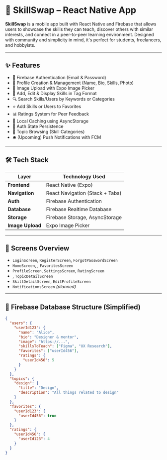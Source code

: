 # 🌟 SkillSwap – React Native App

**SkillSwap** is a mobile app built with React Native and Firebase that allows users to showcase the skills they can teach, discover others with similar interests, and connect in a peer-to-peer learning environment. Designed with community and simplicity in mind, it's perfect for students, freelancers, and hobbyists.

---

## ✨ Features

- 🔐 Firebase Authentication (Email & Password)
- 👤 Profile Creation & Management (Name, Bio, Skills, Photo)
- 📸 Image Upload with Expo Image Picker
- 🧠 Add, Edit & Display Skills in Tag Format
- 🔍 Search Skills/Users by Keywords or Categories
- ⭐ Add Skills or Users to Favorites
- 📊 Ratings System for Peer Feedback
- 📁 Local Caching using AsyncStorage
- 🔄 Auth State Persistence
- 🧩 Topic Browsing (Skill Categories)
- 🛎️ (Upcoming) Push Notifications with FCM

---

## 🛠️ Tech Stack

| Layer            | Technology Used                  |
| ---------------- | -------------------------------- |
| **Frontend**     | React Native (Expo)              |
| **Navigation**   | React Navigation (Stack + Tabs)  |
| **Auth**         | Firebase Authentication          |
| **Database**     | Firebase Realtime Database       |
| **Storage**      | Firebase Storage, AsyncStorage   |
| **Image Upload** | Expo Image Picker                |

---

## 📲 Screens Overview 

- `LoginScreen`, `RegisterScreen`, `ForgotPasswordScreen`
- `HomeScreen`, , `FavoritesScreen`
- `ProfileScreen`, `SettingsScreen`, `RatingScreen`
- , `TopicDetailScreen`
- `SkillDetailScreen`, `EditProfileScreen`
- `NotificationsScreen` *(planned)*

---

## 🧱 Firebase Database Structure (Simplified)

```json
{
  "users": {
    "userId123": {
      "name": "Alice",
      "bio": "Designer & mentor",
      "image": "https://...",
      "skillsToTeach": ["Figma", "UX Research"],
      "favorites": ["userId456"],
      "ratings": {
        "userId456": 5
      }
    }
  },
  "topics": {
    "design": {
      "title": "Design",
      "description": "All things related to design"
    }
  },
  "favorites": {
    "userId123": {
      "userId456": true
    }
  },
  "ratings": {
    "userId456": {
      "userId123": 4
    }
  }
}
```
